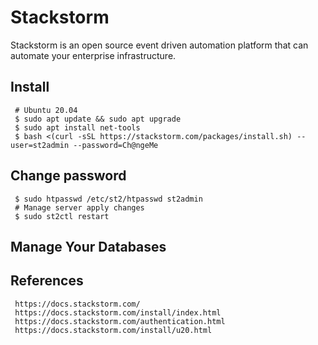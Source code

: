 Stackstorm
=====

Stackstorm is an open source event driven automation platform that can automate your enterprise infrastructure. 

Install
-------

     # Ubuntu 20.04 
     $ sudo apt update && sudo apt upgrade
     $ sudo apt install net-tools
     $ bash <(curl -sSL https://stackstorm.com/packages/install.sh) --user=st2admin --password=Ch@ngeMe  

Change password
---------------

     $ sudo htpasswd /etc/st2/htpasswd st2admin
     # Manage server apply changes
     $ sudo st2ctl restart

Manage Your Databases
---------------------


  
References
----------

     https://docs.stackstorm.com/
     https://docs.stackstorm.com/install/index.html 
     https://docs.stackstorm.com/authentication.html 
     https://docs.stackstorm.com/install/u20.html


